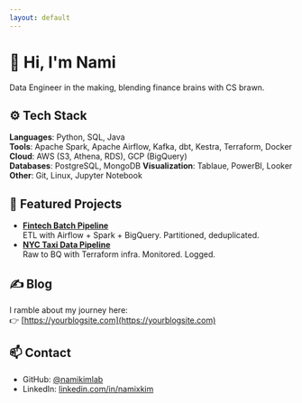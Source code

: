 ```yaml
---
layout: default
---
```


# 👋 Hi, I'm Nami

Data Engineer in the making, blending finance brains with CS brawn.  

## ⚙️ Tech Stack

**Languages**: Python, SQL, Java  
**Tools**: Apache Spark, Apache Airflow, Kafka, dbt, Kestra, Terraform, Docker  
**Cloud**: AWS (S3, Athena, RDS), GCP (BigQuery)  
**Databases**: PostgreSQL, MongoDB
**Visualization**: Tablaue, PowerBI, Looker 
**Other**: Git, Linux, Jupyter Notebook

## 💼 Featured Projects

- **[Fintech Batch Pipeline](https://github.com/namikimlab/fintech-batch-pipeline)**  
  ETL with Airflow + Spark + BigQuery. Partitioned, deduplicated.  
- **[NYC Taxi Data Pipeline](https://github.com/namikimlab/nyc-taxi-pipeline)**  
  Raw to BQ with Terraform infra. Monitored. Logged.  

## ✍️ Blog

I ramble about my journey here:  
👉 [https://yourblogsite.com](https://yourblogsite.com)

## 📫 Contact

- GitHub: [@namikimlab](https://github.com/namikimlab)  
- LinkedIn: [linkedin.com/in/namixkim](https://linkedin.com/in/namixkim)
